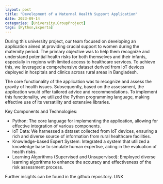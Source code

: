```yaml
---
layout: post
title: "Development of a Maternal Health Support Application"
date: 2023-09-14
categories: [University,GroupProject]
tags: [Python,Experta]
---
```


During this university project, our team focused on developing an application aimed at providing crucial support to women during the maternity period. The primary objective was to help them recognize and understand potential health risks for both themselves and their infants, especially in regions with limited access to healthcare services. To achieve this, we leveraged a comprehensive dataset derived from IoT devices deployed in hospitals and clinics across rural areas in Bangladesh.

The core functionality of the application was to recognize and assess the gravity of health issues. Subsequently, based on the assessment, the application would offer tailored advice and recommendations. To implement this functionality, we utilized the Python programming language, making effective use of its versatility and extensive libraries.

Key Components and Technologies:

* Python: The core language for implementing the application, allowing for effective integration of various components.
* IoT Data: We harnessed a dataset collected from IoT devices, ensuring a rich and diverse source of information from rural healthcare facilities.
* Knowledge-based Expert System: Integrated a system that utilized a knowledge base to simulate human expertise, aiding in the evaluation of health risks.
* Learning Algorithms (Supervised and Unsupervised): Employed diverse learning algorithms to enhance the accuracy and effectiveness of the risk assessment process.

Further insights can be found in the github repository.
LINK
